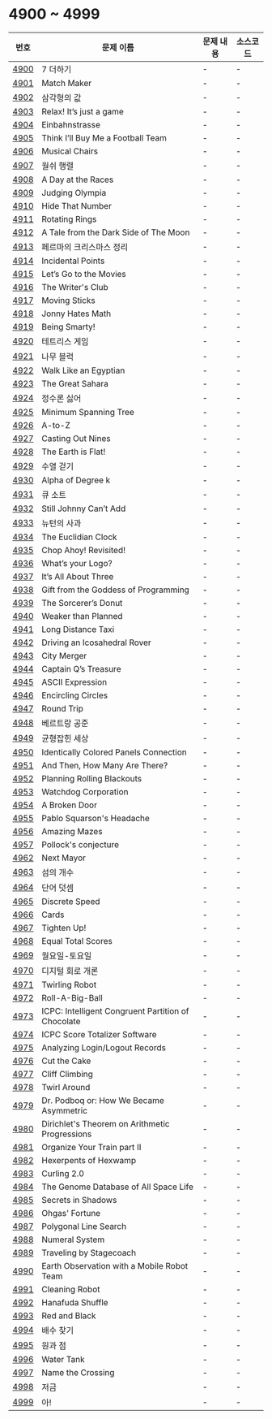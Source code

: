 # 4900 ~ 4999

번호 | 문제 이름 | 문제 내용 | 소스코드
--- | --- | --- | ---
[4900](https://www.acmicpc.net/problem/4900) | 7 더하기 | - | -
[4901](https://www.acmicpc.net/problem/4901) | Match Maker | - | -
[4902](https://www.acmicpc.net/problem/4902) | 삼각형의 값 | - | -
[4903](https://www.acmicpc.net/problem/4903) | Relax! It’s just a game | - | -
[4904](https://www.acmicpc.net/problem/4904) | Einbahnstrasse | - | -
[4905](https://www.acmicpc.net/problem/4905) | Think I’ll Buy Me a Football Team | - | -
[4906](https://www.acmicpc.net/problem/4906) | Musical Chairs | - | -
[4907](https://www.acmicpc.net/problem/4907) | 월쉬 행렬 | - | -
[4908](https://www.acmicpc.net/problem/4908) | A Day at the Races | - | -
[4909](https://www.acmicpc.net/problem/4909) | Judging Olympia | - | -
[4910](https://www.acmicpc.net/problem/4910) | Hide That Number | - | -
[4911](https://www.acmicpc.net/problem/4911) | Rotating Rings | - | -
[4912](https://www.acmicpc.net/problem/4912) | A Tale from the Dark Side of The Moon | - | -
[4913](https://www.acmicpc.net/problem/4913) | 페르마의 크리스마스 정리 | - | -
[4914](https://www.acmicpc.net/problem/4914) | Incidental Points | - | -
[4915](https://www.acmicpc.net/problem/4915) | Let’s Go to the Movies | - | -
[4916](https://www.acmicpc.net/problem/4916) | The Writer's Club | - | -
[4917](https://www.acmicpc.net/problem/4917) | Moving Sticks | - | -
[4918](https://www.acmicpc.net/problem/4918) | Jonny Hates Math | - | -
[4919](https://www.acmicpc.net/problem/4919) | Being Smarty! | - | -
[4920](https://www.acmicpc.net/problem/4920) | 테트리스 게임 | - | -
[4921](https://www.acmicpc.net/problem/4921) | 나무 블럭 | - | -
[4922](https://www.acmicpc.net/problem/4922) | Walk Like an Egyptian | - | -
[4923](https://www.acmicpc.net/problem/4923) | The Great Sahara | - | -
[4924](https://www.acmicpc.net/problem/4924) | 정수론 싫어 | - | -
[4925](https://www.acmicpc.net/problem/4925) | Minimum Spanning Tree | - | -
[4926](https://www.acmicpc.net/problem/4926) | A-to-Z | - | -
[4927](https://www.acmicpc.net/problem/4927) | Casting Out Nines | - | -
[4928](https://www.acmicpc.net/problem/4928) | The Earth is Flat! | - | -
[4929](https://www.acmicpc.net/problem/4929) | 수열 걷기 | - | -
[4930](https://www.acmicpc.net/problem/4930) | Alpha of Degree k | - | -
[4931](https://www.acmicpc.net/problem/4931) | 큐 소트 | - | -
[4932](https://www.acmicpc.net/problem/4932) | Still Johnny Can’t Add | - | -
[4933](https://www.acmicpc.net/problem/4933) | 뉴턴의 사과 | - | -
[4934](https://www.acmicpc.net/problem/4934) | The Euclidian Clock | - | -
[4935](https://www.acmicpc.net/problem/4935) | Chop Ahoy! Revisited! | - | -
[4936](https://www.acmicpc.net/problem/4936) | What’s your Logo? | - | -
[4937](https://www.acmicpc.net/problem/4937) | It’s All About Three | - | -
[4938](https://www.acmicpc.net/problem/4938) | Gift from the Goddess of Programming | - | -
[4939](https://www.acmicpc.net/problem/4939) | The Sorcerer’s Donut | - | -
[4940](https://www.acmicpc.net/problem/4940) | Weaker than Planned | - | -
[4941](https://www.acmicpc.net/problem/4941) | Long Distance Taxi | - | -
[4942](https://www.acmicpc.net/problem/4942) | Driving an Icosahedral Rover | - | -
[4943](https://www.acmicpc.net/problem/4943) | City Merger | - | -
[4944](https://www.acmicpc.net/problem/4944) | Captain Q’s Treasure | - | -
[4945](https://www.acmicpc.net/problem/4945) | ASCII Expression | - | -
[4946](https://www.acmicpc.net/problem/4946) | Encircling Circles | - | -
[4947](https://www.acmicpc.net/problem/4947) | Round Trip | - | -
[4948](https://www.acmicpc.net/problem/4948) | 베르트랑 공준 | - | -
[4949](https://www.acmicpc.net/problem/4949) | 균형잡힌 세상 | - | -
[4950](https://www.acmicpc.net/problem/4950) | Identically Colored Panels Connection | - | -
[4951](https://www.acmicpc.net/problem/4951) | And Then, How Many Are There? | - | -
[4952](https://www.acmicpc.net/problem/4952) | Planning Rolling Blackouts | - | -
[4953](https://www.acmicpc.net/problem/4953) | Watchdog Corporation | - | -
[4954](https://www.acmicpc.net/problem/4954) | A Broken Door | - | -
[4955](https://www.acmicpc.net/problem/4955) | Pablo Squarson's Headache | - | -
[4956](https://www.acmicpc.net/problem/4956) | Amazing Mazes | - | -
[4957](https://www.acmicpc.net/problem/4957) | Pollock's conjecture | - | -
[4962](https://www.acmicpc.net/problem/4962) | Next Mayor | - | -
[4963](https://www.acmicpc.net/problem/4963) | 섬의 개수 | - | -
[4964](https://www.acmicpc.net/problem/4964) | 단어 덧셈 | - | -
[4965](https://www.acmicpc.net/problem/4965) | Discrete Speed | - | -
[4966](https://www.acmicpc.net/problem/4966) | Cards | - | -
[4967](https://www.acmicpc.net/problem/4967) | Tighten Up! | - | -
[4968](https://www.acmicpc.net/problem/4968) | Equal Total Scores | - | -
[4969](https://www.acmicpc.net/problem/4969) | 월요일-토요일 | - | -
[4970](https://www.acmicpc.net/problem/4970) | 디지털 회로 개론 | - | -
[4971](https://www.acmicpc.net/problem/4971) | Twirling Robot | - | -
[4972](https://www.acmicpc.net/problem/4972) | Roll-A-Big-Ball | - | -
[4973](https://www.acmicpc.net/problem/4973) | ICPC: Intelligent Congruent Partition of Chocolate | - | -
[4974](https://www.acmicpc.net/problem/4974) | ICPC Score Totalizer Software | - | -
[4975](https://www.acmicpc.net/problem/4975) | Analyzing Login/Logout Records | - | -
[4976](https://www.acmicpc.net/problem/4976) | Cut the Cake | - | -
[4977](https://www.acmicpc.net/problem/4977) | Cliff Climbing | - | -
[4978](https://www.acmicpc.net/problem/4978) | Twirl Around | - | -
[4979](https://www.acmicpc.net/problem/4979) | Dr. Podboq or: How We Became Asymmetric | - | -
[4980](https://www.acmicpc.net/problem/4980) | Dirichlet's Theorem on Arithmetic Progressions | - | -
[4981](https://www.acmicpc.net/problem/4981) | Organize Your Train part II | - | -
[4982](https://www.acmicpc.net/problem/4982) | Hexerpents of Hexwamp | - | -
[4983](https://www.acmicpc.net/problem/4983) | Curling 2.0 | - | -
[4984](https://www.acmicpc.net/problem/4984) | The Genome Database of All Space Life | - | -
[4985](https://www.acmicpc.net/problem/4985) | Secrets in Shadows | - | -
[4986](https://www.acmicpc.net/problem/4986) | Ohgas' Fortune | - | -
[4987](https://www.acmicpc.net/problem/4987) | Polygonal Line Search | - | -
[4988](https://www.acmicpc.net/problem/4988) | Numeral System | - | -
[4989](https://www.acmicpc.net/problem/4989) | Traveling by Stagecoach | - | -
[4990](https://www.acmicpc.net/problem/4990) | Earth Observation with a Mobile Robot Team | - | -
[4991](https://www.acmicpc.net/problem/4991) | Cleaning Robot | - | -
[4992](https://www.acmicpc.net/problem/4992) | Hanafuda Shuffle | - | -
[4993](https://www.acmicpc.net/problem/4993) | Red and Black | - | -
[4994](https://www.acmicpc.net/problem/4994) | 배수 찾기 | - | -
[4995](https://www.acmicpc.net/problem/4995) | 원과 점 | - | -
[4996](https://www.acmicpc.net/problem/4996) | Water Tank | - | -
[4997](https://www.acmicpc.net/problem/4997) | Name the Crossing | - | -
[4998](https://www.acmicpc.net/problem/4998) | 저금 | - | -
[4999](https://www.acmicpc.net/problem/4999) | 아! | - | -
